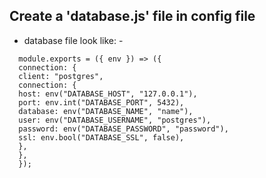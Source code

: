 ## Create a 'database.js' file in config file

- database file look like: -

```
  module.exports = ({ env }) => ({
  connection: {
  client: "postgres",
  connection: {
  host: env("DATABASE_HOST", "127.0.0.1"),
  port: env.int("DATABASE_PORT", 5432),
  database: env("DATABASE_NAME", "name"),
  user: env("DATABASE_USERNAME", "postgres"),
  password: env("DATABASE_PASSWORD", "password"),
  ssl: env.bool("DATABASE_SSL", false),
  },
  },
  });
```
